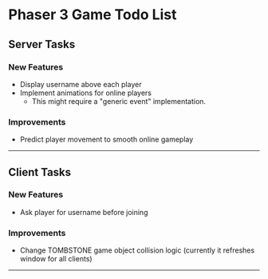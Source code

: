 # Phaser 3 Game Todo List

## Server Tasks

### New Features
 * Display username above each player
 * Implement animations for online players
   - This might require a "generic event" implementation.

### Improvements
 * Predict player movement to smooth online gameplay

-----------------------------

## Client Tasks

### New Features
 * Ask player for username before joining

### Improvements
 * Change TOMBSTONE game object collision logic (currently it refreshes window for all clients)

-----------------------------